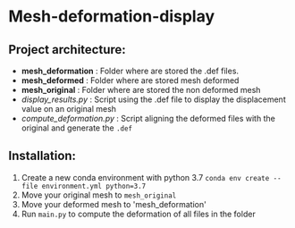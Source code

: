 # Mesh-deformation-display

## Project architecture:
- **mesh_deformation** : Folder where are stored the .def files. 
- **mesh_deformed** : Folder where are stored mesh deformed
- **mesh_original** : Folder where are stored the non deformed mesh
- *display_results.py* : Script using the .def file to display the displacement value on an original mesh
- *compute_deformation.py* : Script aligning the deformed files with the original and generate the `.def`

## Installation:
1. Create a new conda environment with python 3.7
`conda env create --file environment.yml python=3.7`
1. Move your original mesh to `mesh_original`
1. Move your deformed mesh to 'mesh_deformation'
1. Run `main.py` to compute the deformation of all files in the folder

